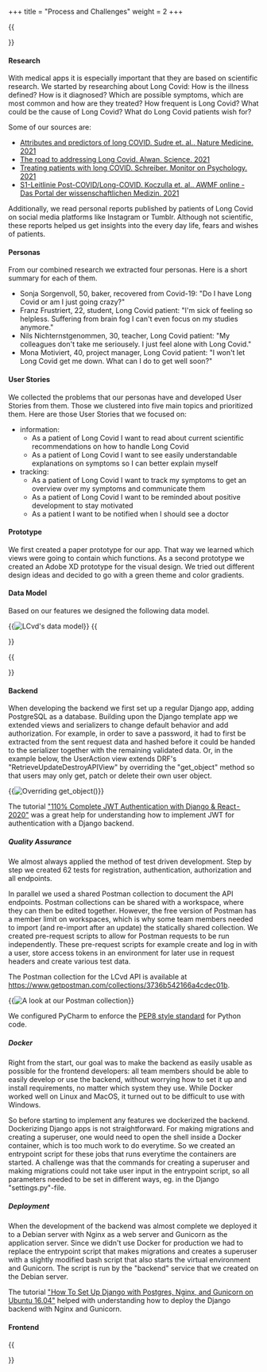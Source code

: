 +++
title = "Process and Challenges"
weight = 2
+++

{{<section title="Design">}}
#### Research
With medical apps it is especially important that they are based on scientific research.
We started by researching about Long Covid: How is the illness defined? How is it diagnosed? 
Which are possible symptoms, which are most common and how are they treated? 
How frequent is Long Covid? What could be the cause of Long Covid? What do Long Covid patients wish for?

Some of our sources are:
* [Attributes and predictors of long COVID. Sudre et. al.. Nature Medicine. 2021](https://www.nature.com/articles/s41591-021-01292-y)
* [The road to addressing Long Covid. Alwan. Science. 2021](https://www.science.org/doi/10.1126/science.abg7113)
* [Treating patients with long COVID. Schreiber. Monitor on Psychology. 2021](https://www.apa.org/monitor/2021/07/treating-long-covid)
* [S1-Leitlinie Post-COVID/Long-COVID. Koczulla et. al.. AWMF online - Das Portal der wissenschaftlichen Medizin. 2021](https://www.awmf.org/uploads/tx_szleitlinien/020-027l_S1_Post_COVID_Long_COVID_2021-07.pdf)

Additionally, we read personal reports published by patients of Long Covid on 
social media platforms like Instagram or Tumblr. Although not scientific, these reports helped us 
get insights into the every day life, fears and wishes of patients. 

#### Personas 
From our combined research we extracted four personas. Here is a short summary for each of them.

* Sonja Sorgenvoll, 50, baker, recovered from Covid-19: "Do I have Long Covid or am I just going crazy?"
* Franz Frustriert, 22, student, Long Covid patient: "I'm sick of feeling so helpless. Suffering from brain fog I can't even focus on my studies anymore."
* Nils Nichternstgenommen, 30, teacher, Long Covid patient: "My colleagues don't take me seriousely. I just feel alone with Long Covid."
* Mona Motiviert, 40, project manager, Long Covid patient: "I won't let Long Covid get me down. What can I do to get well soon?"

#### User Stories
We collected the problems that our personas have and developed User Stories from them. 
Those we clustered into five main topics and prioritized them. Here are those User Stories that we focused on:
* information: 
  * As a patient of Long Covid I want to read about current scientific recommendations on how to handle Long Covid
  * As a patient of Long Covid I want to see easily understandable explanations on symptoms so I can better explain myself
* tracking:
  * As a patient of Long Covid I want to track my symptoms to get an overview over my symptoms and communicate them
  * As a patient of Long Covid I want to be reminded about positive development to stay motivated
  * As a patient I want to be notified when I should see a doctor

#### Prototype 
We first created a paper prototype for our app. That way we learned which views were going to contain which functions. 
As a second prototype we created an Adobe XD prototype for the visual design. We tried out different design ideas and 
decided to go with a green theme and color gradients.

#### Data Model
Based on our features we designed the following data model. 

{{<image src="data-model.jpg" alt="LCvd's data model">}}
{{</section>}}

{{<section title="Implementation and Workflow">}}
#### Backend
When developing the backend we first set up a regular Django app, adding PostgreSQL as a database. 
Building upon the Django template app we extended views and serializers to change default behavior and add authorization. 
For example, in order to save a password, it had to first be extracted from the sent request data and hashed before it 
could be handed to the serializer together with the remaining validated data. Or, in the example below, the UserAction 
view extends DRF's "RetrieveUpdateDestroyAPIView" by overriding the "get_object" method so that users may only get, 
patch or delete their own user object.

{{<image src="tech-stack-drf-example.png" alt="Overriding get_object()">}}

The tutorial ["110% Complete JWT Authentication with Django & React - 2020"](https://hackernoon.com/110percent-complete-jwt-authentication-with-django-and-react-2020-iejq34ta) was a
great help for understanding how to implement JWT for authentication with a Django backend.

##### Quality Assurance
We almost always applied the method of test driven development. Step by step we created 62 tests for registration, authentication,
authorization and all endpoints. 

In parallel we used a shared Postman collection to document the API endpoints. 
Postman collections can be shared with a workspace, where they can then be edited together. However, the free version of
Postman has a member limit on workspaces, which is why some team members needed to import (and re-import after an update)
the statically shared collection. We created pre-request scripts to allow for Postman requests to be run independently. 
These pre-request scripts for example create and log in with a user, store access tokens in an environment for later use in request 
headers and create various test data.

The Postman collection for the LCvd API is available at https://www.getpostman.com/collections/3736b542166a4cdec01b.

{{<image src="tech-stack-postman-example.png" alt="A look at our Postman collection">}}

We configured PyCharm to enforce the [PEP8 style standard](https://pep8.org/) for Python code.

##### Docker
Right from the start, our goal was to make the backend as easily usable as possible for the frontend developers: all team members 
should be able to easily develop or use the backend, without worrying how to set it up and install requirements, 
no matter which system they use. While Docker worked well on Linux and MacOS, it turned out to be difficult to use with Windows.

So before starting to implement any features we dockerized the backend. Dockerizing Django apps is not straightforward. 
For making migrations and creating a superuser, one would need to open the shell inside a Docker container, 
which is too much work to do everytime. So we 
created an entrypoint script for these jobs that runs everytime the containers are started. A challenge was that the 
commands for creating a superuser and making migrations could not take user input in the entrypoint script, so all parameters 
needed to be set in different ways, eg. in the Django "settings.py"-file.

##### Deployment
When the development of the backend was almost complete we deployed it to a Debian server with Nginx as a web server and Gunicorn 
as the application server. Since we didn't use Docker for production we had to replace the entrypoint script that makes 
migrations and creates a superuser with a slightly modified bash script that also starts the virtual environment and Gunicorn. 
The script is run by the "backend" service that we created on the Debian server. 

The tutorial ["How To Set Up Django with Postgres, Nginx, and Gunicorn on Ubuntu 16.04"](https://www.digitalocean.com/community/tutorials/how-to-set-up-django-with-postgres-nginx-and-gunicorn-on-ubuntu-16-04)
helped with understanding how to deploy the Django backend with Nginx and Gunicorn.

#### Frontend 
{{</section>}}